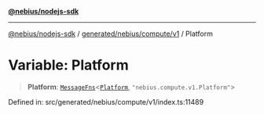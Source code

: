 [**@nebius/nodejs-sdk**](../../../../../README.md)

***

[@nebius/nodejs-sdk](../../../../../README.md) / [generated/nebius/compute/v1](../README.md) / Platform

# Variable: Platform

> **Platform**: [`MessageFns`](../../../../../runtime/protos/core/interfaces/MessageFns.md)\<[`Platform`](../interfaces/Platform.md), `"nebius.compute.v1.Platform"`\>

Defined in: src/generated/nebius/compute/v1/index.ts:11489
